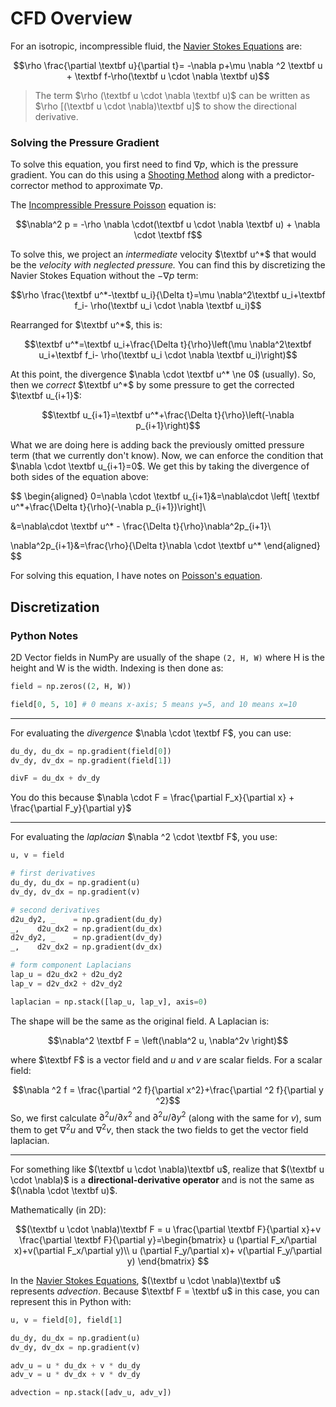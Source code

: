 # CFD Overview


For an isotropic, incompressible fluid, the [Navier Stokes Equations](Navier%20Stokes%20Equations.md) are:

$$\rho \frac{\partial \textbf u}{\partial t}= -\nabla p+\mu \nabla ^2 \textbf u + \textbf f-\rho(\textbf u \cdot \nabla \textbf u)$$

> The term $\rho (\textbf u \cdot \nabla \textbf u)$ can be written as $\rho [(\textbf u \cdot \nabla)\textbf u]$ to show the directional derivative. 

### Solving the Pressure Gradient

To solve this equation, you first need to find $\nabla p$, which is the pressure gradient. You can do this using a [Shooting Method](Ordinary%20Differential%20Equations.md#^9586fd) along with a predictor-corrector method to approximate $\nabla p$. 

The [Incompressible Pressure Poisson](Navier%20Stokes%20Equations.md#Incompressible%20Pressure%20Poisson) equation is:

$$\nabla^2 p = -\rho \nabla \cdot(\textbf u \cdot \nabla \textbf u) + \nabla \cdot \textbf f$$

To solve this, we project an *intermediate* velocity $\textbf u^*$ that would be the *velocity with neglected pressure.* You can find this by discretizing the Navier Stokes Equation without the $- \nabla p$ term:

$$\rho \frac{\textbf u^*-\textbf u_i}{\Delta t}=\mu \nabla^2\textbf u_i+\textbf f_i- \rho(\textbf u_i \cdot \nabla \textbf u_i)$$

Rearranged for $\textbf u^*$, this is:

$$\textbf u^*=\textbf u_i+\frac{\Delta t}{\rho}\left(\mu \nabla^2\textbf u_i+\textbf f_i- \rho(\textbf u_i \cdot \nabla \textbf u_i)\right)$$

At this point, the divergence $\nabla \cdot \textbf u^* \ne 0$ (usually). So, then we *correct* $\textbf u^*$ by some pressure to get the corrected $\textbf u_{i+1}$:

$$\textbf u_{i+1}=\textbf u^*+\frac{\Delta t}{\rho}\left(-\nabla p_{i+1}\right)$$

What we are doing here is adding back the previously omitted pressure term (that we currently don't know). Now, we can enforce the condition that $\nabla \cdot \textbf u_{i+1}=0$. We get this by taking the divergence of both sides of the equation above:

$$
\begin{aligned}
0=\nabla \cdot \textbf u_{i+1}&=\nabla\cdot \left[ \textbf u^*+\frac{\Delta t}{\rho}(-\nabla p_{i+1})\right]\\

&=\nabla\cdot \textbf u^* - \frac{\Delta t}{\rho}\nabla^2p_{i+1}\\

\nabla^2p_{i+1}&=\frac{\rho}{\Delta t}\nabla \cdot \textbf u^*
\end{aligned}
$$

For solving this equation, I have notes on [Poisson's equation](Poisson's%20equation.md). 

## Discretization 

### Python Notes

2D Vector fields in NumPy are usually of the shape `(2, H, W)` where H is the height and W is the width. Indexing is then done as:
```python
field = np.zeros((2, H, W))

field[0, 5, 10] # 0 means x-axis; 5 means y=5, and 10 means x=10
```

--- 
For evaluating the *divergence* $\nabla \cdot \textbf F$, you can use:
```python
du_dy, du_dx = np.gradient(field[0])
dv_dy, dv_dx = np.gradient(field[1])

divF = du_dx + dv_dy
```

You do this because $\nabla \cdot F = \frac{\partial F_x}{\partial x} + \frac{\partial F_y}{\partial y}$ 


---

For evaluating the *laplacian* $\nabla ^2 \cdot \textbf F$, you use:

```python
u, v = field

# first derivatives
du_dy, du_dx = np.gradient(u)
dv_dy, dv_dx = np.gradient(v)

# second derivatives
d2u_dy2, _    = np.gradient(du_dy)
_,    d2u_dx2 = np.gradient(du_dx)
d2v_dy2, _    = np.gradient(dv_dy)
_,    d2v_dx2 = np.gradient(dv_dx)

# form component Laplacians
lap_u = d2u_dx2 + d2u_dy2
lap_v = d2v_dx2 + d2v_dy2

laplacian = np.stack([lap_u, lap_v], axis=0)
```

The shape will be the same as the original field. A Laplacian is:

$$\nabla^2 \textbf F = \left(\nabla^2 u, \nabla^2v \right)$$

where $\textbf F$ is a vector field and $u$ and $v$ are scalar fields. For a scalar field:

$$\nabla ^2 f = \frac{\partial ^2 f}{\partial x^2}+\frac{\partial ^2 f}{\partial y ^2}$$
So, we first calculate $\partial ^2 u / \partial x^2$ and $\partial ^2 u / \partial y^2$ (along with the same for $v$), sum them to get $\nabla ^2 u$ and $\nabla ^2 v$, then stack the two fields to get the vector field laplacian. 

---

For something like $(\textbf u \cdot \nabla)\textbf u$, realize that $(\textbf u \cdot \nabla)$ is a **directional-derivative operator** and is not the same as $(\nabla \cdot \textbf u)$. 

Mathematically (in 2D):

$$(\textbf u \cdot \nabla)\textbf F = u \frac{\partial \textbf F}{\partial x}+v \frac{\partial \textbf F}{\partial y}=\begin{bmatrix}
u (\partial F_x/\partial x)+v(\partial F_x/\partial y)\\
u (\partial F_y/\partial x)+ v(\partial F_y/\partial y)
\end{bmatrix}
$$

In the [Navier Stokes Equations](Navier%20Stokes%20Equations.md), $(\textbf u \cdot \nabla)\textbf u$ represents *advection*. Because $\textbf F = \textbf u$ in this case, you can represent this in Python with:

```python
u, v = field[0], field[1]

du_dy, du_dx = np.gradient(u)
dv_dy, dv_dx = np.gradient(v)

adv_u = u * du_dx + v * du_dy 
adv_v = u * dv_dx + v * dv_dy 

advection = np.stack([adv_u, adv_v]) 
```